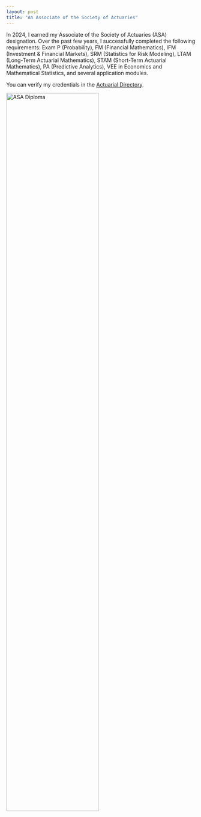 ```yaml
---
layout: post
title: "An Associate of the Society of Actuaries"
---
```


In 2024, I earned my Associate of the Society of Actuaries (ASA) designation. Over the past few years, I successfully completed the following requirements: Exam P (Probability), FM (Financial Mathematics), IFM (Investment & Financial Markets), SRM (Statistics for Risk Modeling), LTAM (Long-Term Actuarial Mathematics), STAM (Short-Term Actuarial Mathematics), PA (Predictive Analytics), VEE in Economics and Mathematical Statistics, and several application modules.

You can verify my credentials in the <a href="https://www.actuarialdirectory.org/?searchType=11&discloseId=Z2eKi4b1E9ihwNUNr1n3FA%3D%3D" target="_blank">Actuarial Directory</a>.


<img src="{{ site.github.url }}/assets/img/ASA_Diplomas April 2024 English PROOF.jpg" alt="ASA Diploma" width="70%">


